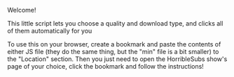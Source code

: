 Welcome!

This little script lets you choose a quality and download type, and clicks all of them automatically for you

To use this on your browser, create a bookmark and paste the contents of either JS file (they do the same thing, but the "min" file is a bit smaller) to the "Location" section. Then you just need to open the HorribleSubs show's page of your choice, click the bookmark and follow the instructions!